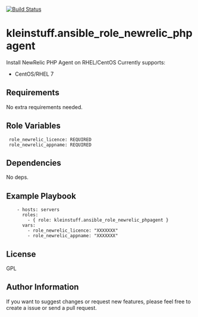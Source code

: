 [![Build Status](https://travis-ci.org/kleinstuff/ansible-role-newrelic-phpagent.png)](https://travis-ci.org/kleinstuff/ansible-role-newrelic-phpagent)

kleinstuff.ansible_role_newrelic_phpagent
=========

Install NewRelic PHP Agent on RHEL/CentOS
Currently supports:
* CentOS/RHEL 7

Requirements
------------

No extra requirements needed.

Role Variables
--------------

```
 role_newrelic_licence: REQUIRED
 role_newrelic_appname: REQUIRED
```


Dependencies
------------

No deps.

Example Playbook
----------------

```
    - hosts: servers
      roles:
        - { role: kleinstuff.ansible_role_newrelic_phpagent }
      vars:
        - role_newrelic_licence: "XXXXXXX"
        - role_newrelic_appname: "XXXXXXX"
```
License
-------

GPL

Author Information
------------------

If you want to suggest changes or request new features, please feel free to create a issue or send a pull request.
